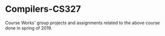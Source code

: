 # Compilers-CS327
Course Works' group projects and assignments related to the above course done in spring of 2019.

